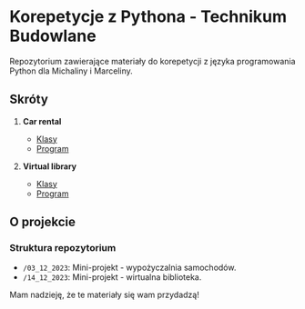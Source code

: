 # Korepetycje z Pythona - Technikum Budowlane

Repozytorium zawierające materiały do korepetycji z języka programowania Python dla Michaliny i Marceliny.

## Skróty

1. **Car rental**
    - [Klasy](/03_12_2023/rental/car_rental.py)
    - [Program](/03_12_2023/rental/main.py)

2. **Virtual library**
    - [Klasy](/14_12_2023/)
    - [Program](/14_12_2023/)

## O projekcie

### Struktura repozytorium

- `/03_12_2023`: Mini-projekt - wypożyczalnia samochodów.
- `/14_12_2023`: Mini-projekt - wirtualna biblioteka.

Mam nadzieję, że te materiały się wam przydadzą!
